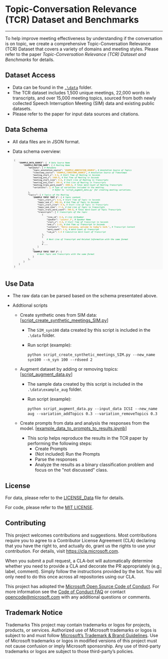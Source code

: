 # Topic-Conversation Relevance (TCR) Dataset and Benchmarks
---

To help improve meeting effectiveness by understanding if the conversation is on topic, we create a comprehensive Topic-Conversation Relevance (TCR) Dataset that covers a variety of domains and meeting styles. Please refer to the paper _Topic-Conversation Relevance (TCR) Dataset and Benchmarks_ for details.

## Dataset Access
* Data can be found in the [```.\data```](data) folder.
* The TCR dataset includes 1,500 unique meetings, 22,000 words in transcripts, and over 15,000 meeting topics, sourced from both newly collected Speech Interruption Meeting (SIM) data and existing public datasets. 
* Please refer to the paper for input data sources and citations.

## Data Schema
* All data files are in JSON format. 
* Data schema overview:

    <img src="img/data_schema.PNG" alt="Data Schema" width="1400">

## Use Data

* The raw data can be parsed based on the schema presentated above.

* Addtional scripts

    * Create synthetic ones from SIM data: [[script_create_synthetic_meetings_SIM.py](script_create_synthetic_meetings_SIM.py)]
        * The ```SIM_syn100``` data created by this script is included in the ```.\data``` folder.
        * Run script (example):
        
            ```
            python script_create_synthetic_meetings_SIM.py --new_name syn100 --n_syn 100 --rdseed 2
            ```

    * Augment dataset by adding or removing topics: [[script_augment_data.py](script_augment_data.py)]
        * The sample data created by this script is included in the ```.\data\example_aug``` folder.
        * Run script (example):

            ```
            python script_augment_data.py --input_data ICSI --new_name aug --variation_addTopics 0.3 --variation_removeTopics 0.3
            ```
    * Create prompts from data and analysis the responses from the model. [[example_data_to_prompts_to_results.ipynb](example_data_to_prompts_to_results.ipynb)]
        * This scrip helps reproduce the results in the TCR paper by performing the following steps:
            * Create Prompts
            * (Not included) Run the Prompts
            * Parse the responses
            * Analyze the results as a binary classification problem and focus on the "not discussed" class.

## License
For data, please refer to the [LICENSE_Data](LICENSE_Data) file for details.

For code, please refer to the [MIT LICENSE](LICENSE).

## Contributing

This project welcomes contributions and suggestions. Most contributions require you to
agree to a Contributor License Agreement (CLA) declaring that you have the right to,
and actually do, grant us the rights to use your contribution. For details, visit
https://cla.microsoft.com.

When you submit a pull request, a CLA-bot will automatically determine whether you need
to provide a CLA and decorate the PR appropriately (e.g., label, comment). Simply follow the
instructions provided by the bot. You will only need to do this once across all repositories using our CLA.

This project has adopted the [Microsoft Open Source Code of Conduct](https://opensource.microsoft.com/codeofconduct/).
For more information see the [Code of Conduct FAQ](https://opensource.microsoft.com/codeofconduct/faq/)
or contact [opencode@microsoft.com](mailto:opencode@microsoft.com) with any additional questions or comments.

## Trademark Notice
Trademarks This project may contain trademarks or logos for projects, products, or services. Authorized use of Microsoft trademarks or logos is subject to and must follow [Microsoft’s Trademark & Brand Guidelines](https://www.microsoft.com/en-us/legal/intellectualproperty/trademarks/usage/general). Use of Microsoft trademarks or logos in modified versions of this project must not cause confusion or imply Microsoft sponsorship. Any use of third-party trademarks or logos are subject to those third-party’s policies.